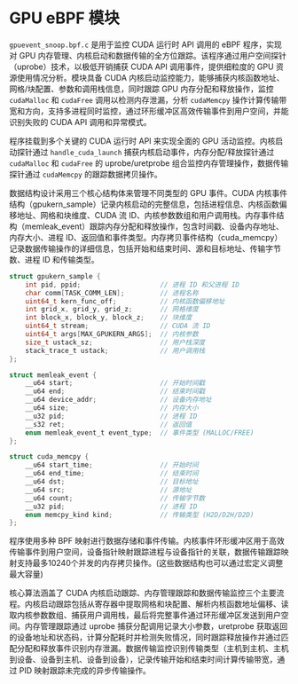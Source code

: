 # GPU eBPF 模块
`gpuevent_snoop.bpf.c` 是用于监控 CUDA 运行时 API 调用的 eBPF 程序，实现对 GPU 内存管理、内核启动和数据传输的全方位跟踪。该程序通过用户空间探针（uprobe）技术，以极低开销捕获 CUDA API 调用事件，提供细粒度的 GPU 资源使用情况分析。模块具备 CUDA 内核启动监控能力，能够捕获内核函数地址、网格/块配置、参数和调用栈信息，同时跟踪 GPU 内存分配和释放操作，监控 `cudaMalloc` 和 `cudaFree` 调用以检测内存泄漏，分析 `cudaMemcpy` 操作计算传输带宽和方向，支持多进程同时监控，通过环形缓冲区高效传输事件到用户空间，并能识别失败的 CUDA API 调用和异常模式。

程序挂载到多个关键的 CUDA 运行时 API 来实现全面的 GPU 活动监控。内核启动探针通过 `handle_cuda_launch` 捕获内核启动事件，内存分配/释放探针通过 `cudaMalloc` 和 `cudaFree` 的 uprobe/uretprobe 组合监控内存管理操作，数据传输探针通过 `cudaMemcpy` 的跟踪数据拷贝操作。

数据结构设计采用三个核心结构体来管理不同类型的 GPU 事件。CUDA 内核事件结构（gpukern_sample）记录内核启动的完整信息，包括进程信息、内核函数偏移地址、网格和块维度、CUDA 流 ID、内核参数数组和用户调用栈。内存事件结构（memleak_event）跟踪内存分配和释放操作，包含时间戳、设备内存地址、内存大小、进程 ID、返回值和事件类型。内存拷贝事件结构（cuda_memcpy）记录数据传输操作的详细信息，包括开始和结束时间、源和目标地址、传输字节数、进程 ID 和传输类型。

```c
struct gpukern_sample {
    int pid, ppid;                    // 进程 ID 和父进程 ID
    char comm[TASK_COMM_LEN];         // 进程名称
    uint64_t kern_func_off;           // 内核函数偏移地址
    int grid_x, grid_y, grid_z;       // 网格维度
    int block_x, block_y, block_z;    // 块维度
    uint64_t stream;                  // CUDA 流 ID
    uint64_t args[MAX_GPUKERN_ARGS];  // 内核参数
    size_t ustack_sz;                 // 用户栈深度
    stack_trace_t ustack;             // 用户调用栈
};
```

```c
struct memleak_event {
    __u64 start;                      // 开始时间戳
    __u64 end;                        // 结束时间戳
    __u64 device_addr;                // 设备内存地址
    __u64 size;                       // 内存大小
    __u32 pid;                        // 进程 ID
    __s32 ret;                        // 返回值
    enum memleak_event_t event_type;  // 事件类型 (MALLOC/FREE)
};
```

```c
struct cuda_memcpy {
    __u64 start_time;                 // 开始时间
    __u64 end_time;                   // 结束时间
    __u64 dst;                        // 目标地址
    __u64 src;                        // 源地址
    __u64 count;                      // 传输字节数
    __u32 pid;                        // 进程 ID
    enum memcpy_kind kind;            // 传输类型 (H2D/D2H/D2D)
};
```
程序使用多种 BPF 映射进行数据存储和事件传输。内核事件环形缓冲区用于高效传输事件到用户空间，设备指针映射跟踪进程与设备指针的关联，数据传输跟踪映射支持最多10240个并发的内存拷贝操作。(这些数据结构也可以通过宏定义调整最大容量)

核心算法涵盖了 CUDA 内核启动跟踪、内存管理跟踪和数据传输监控三个主要流程。内核启动跟踪包括从寄存器中提取网格和块配置、解析内核函数地址偏移、读取内核参数数组、捕获用户调用栈，最后将完整事件通过环形缓冲区发送到用户空间。内存管理跟踪通过 uprobe 捕获分配调用记录大小参数，uretprobe 获取返回的设备地址和状态码，计算分配耗时并检测失败情况，同时跟踪释放操作并通过匹配分配和释放事件识别内存泄漏。数据传输监控识别传输类型（主机到主机、主机到设备、设备到主机、设备到设备），记录传输开始和结束时间计算传输带宽，通过 PID 映射跟踪未完成的异步传输操作。